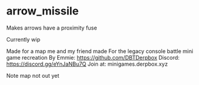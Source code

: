 # arrow_missile
Makes arrows have a proximity fuse

Currently wip

Made for a map me and my friend made 
For the legacy console battle mini game recreation 
By Emmie: https://github.com/DBTDerpbox
Discord: https://discord.gg/eYnJaNBu7Q
Join at: minigames.derpbox.xyz

Note map not out yet
